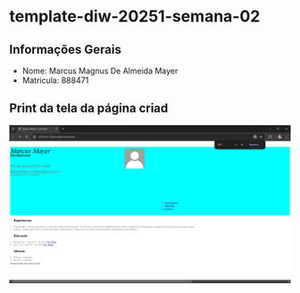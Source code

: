 # template-diw-20251-semana-02

## Informações Gerais
- Nome: Marcus Magnus De Almeida Mayer
- Matricula: 888471

## Print da tela da página criad
![alt text](print-site-atualizado-04mar.png)
